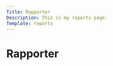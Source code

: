 ```yaml
---
Title: Rapporter
Description: This is my reports page.
Template: reports
---
```


Rapporter
==========================
